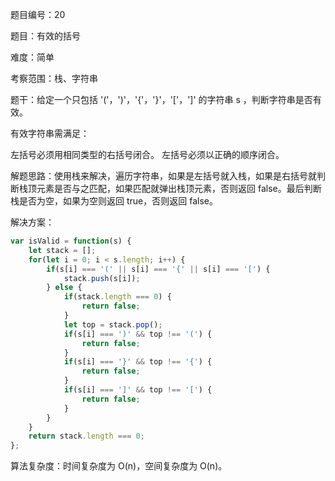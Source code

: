 题目编号：20

题目：有效的括号

难度：简单

考察范围：栈、字符串

题干：给定一个只包括 '('，')'，'{'，'}'，'['，']' 的字符串 s ，判断字符串是否有效。

有效字符串需满足：

左括号必须用相同类型的右括号闭合。
左括号必须以正确的顺序闭合。

解题思路：使用栈来解决，遍历字符串，如果是左括号就入栈，如果是右括号就判断栈顶元素是否与之匹配，如果匹配就弹出栈顶元素，否则返回 false。最后判断栈是否为空，如果为空则返回 true，否则返回 false。

解决方案：

```javascript
var isValid = function(s) {
    let stack = [];
    for(let i = 0; i < s.length; i++) {
        if(s[i] === '(' || s[i] === '{' || s[i] === '[') {
            stack.push(s[i]);
        } else {
            if(stack.length === 0) {
                return false;
            }
            let top = stack.pop();
            if(s[i] === ')' && top !== '(') {
                return false;
            }
            if(s[i] === '}' && top !== '{') {
                return false;
            }
            if(s[i] === ']' && top !== '[') {
                return false;
            }
        }
    }
    return stack.length === 0;
};
```

算法复杂度：时间复杂度为 O(n)，空间复杂度为 O(n)。